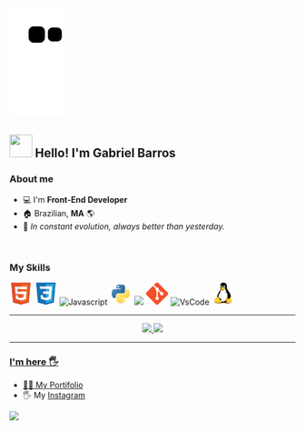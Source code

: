   ![Snake animation](https://github.com/Gabriel4g/Gabriel4g/blob/output/github-contribution-grid-snake.svg)
  
 <h2> <img src="https://media.giphy.com/media/hvRJCLFzcasrR4ia7z/giphy.gif" width="40px" height="40px"> Hello! I'm Gabriel Barros</h2>
 
  
  ### About me
  
- 💻 I'm <b> Front-End Developer</b> <br>
- 🏠 Brazilian, <b> MA</b> 🌎 
- 🖤 <i>In constant evolution, always better than yesterday.</i>

<br>

 ### My Skills
<div style="display: inline_block">
  <img src="https://raw.githubusercontent.com/devicons/devicon/master/icons/html5/html5-original.svg" alt="HTML" width="40" height="40" />
  <img src="https://raw.githubusercontent.com/devicons/devicon/master/icons/css3/css3-original.svg" alt="CSS" width="40" height="40"/>
  <img src="https://tadeuesteves.files.wordpress.com/2014/01/javascript-logo.png" alt="Javascript" width="40" height="40"/>
  <img src="https://raw.githubusercontent.com/devicons/devicon/master/icons/python/python-original.svg" alt="Python" width="40" height="40"/>
  <img height="40" src="https://upload.wikimedia.org/wikipedia/commons/thumb/b/b2/Bootstrap_logo.svg/1200px-Bootstrap_logo.svg.png"/>
  <img src="https://raw.githubusercontent.com/devicons/devicon/master/icons/git/git-original.svg" alt="Git" width="40" height="40"/>
  <img src="https://upload.wikimedia.org/wikipedia/commons/thumb/9/9a/Visual_Studio_Code_1.35_icon.svg/512px-Visual_Studio_Code_1.35_icon.svg.png" alt="VsCode" width="40"
height="40"/>
 <img src="https://raw.githubusercontent.com/devicons/devicon/master/icons/linux/linux-original.svg" alt="Linux" width="40" height="40" />
</div>


<hr>

<div align="center">
  <a href="https://github.com/Gabriel4g">
  <img height="165em" src="https://github-readme-stats.vercel.app/api/top-langs/?username=Gabriel4g&layout=compact&langs_count=7&theme=dark"/>
  <img height="160em" src="https://github-readme-stats.vercel.app/api?username=Gabriel4g&show_icons=true&theme=dark&include_all_commits=true&count_private=true"/>
</div>

<hr>

### I'm here 🖐
  
- 👨‍💻 My <a href="https://gabrielgon.netlify.app/">Portifolio</a>
- 🖐️ My <a href="https://instagram.com/gabrielbarrozs">Instagram</a>

![](https://komarev.com/ghpvc/?username=Gabriel4g-07&color=blue&style=plastic&label=Visualiza%C3%A7%C3%B5es)

